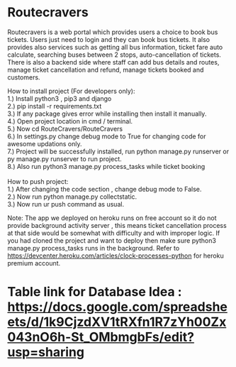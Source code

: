 # Routecravers
Routecravers is a web portal which provides users a choice to book bus tickets.
Users just need to login and they can book bus tickets. It also provides also services such as getting all bus information, ticket fare auto calculate, searching buses between 2 stops, auto-cancellation of tickets.
There is also a backend side where staff can add bus details and routes, manage ticket cancellation and refund, manage tickets booked and customers.


How to install project (For developers only):<br>
  1.) Install python3 , pip3 and django<br>
  2.) pip install -r requirements.txt<br>
  3.) If any package gives error while installing then install it manually.<br>
  4.) Open project location in cmd / terminal.<br>
  5.) Now cd RouteCravers/RouteCravers<br>
  6.) In settings.py change debug mode to True for changing code for awesome updations only.<br>
  7.) Project will be successfully installed, run python manage.py runserver   or   py manage.py runserver to run project.<br>
  8.) Also run python3 manage.py process_tasks while ticket booking
<br><br>
How to push project:<br>
  1.) After changing the code section , change debug mode to False.<br>
  2.) Now run python manage.py collectstatic.<br>
  3.) Now run ur push command as usual.<br>

Note: The app we deployed on heroku runs on free account so it do not provide background activity server , this means ticket cancellation process at that side would be somewhat with difficulty and with improper logic. If you had cloned the project and want to deploy then make sure python3 manage.py process_tasks runs in the background. Refer to https://devcenter.heroku.com/articles/clock-processes-python for heroku premium account.

# Table link for Database Idea : https://docs.google.com/spreadsheets/d/1k9CjzdXV1tRXfn1R7zYh00Zx043nO6h-St_OMbmgbFs/edit?usp=sharing
